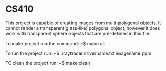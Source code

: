 # CS410

This project is capable of creating images from multi-polygonal objects. It cannot render a transparent(glass-like) polygonal object, however it does work with transparent sphere objects that are pre-defined in this file.

To make project run the command:
~$ make all

To run the project run:
~$ ./raytracer drivername.txt imagename.ppm

TO clean the project run:
~$ make clean
